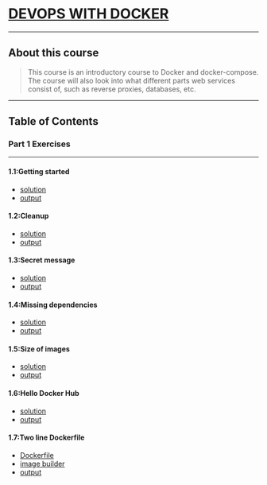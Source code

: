 # [DEVOPS WITH DOCKER](https://devopswithdocker.com/)
---
## About this course
>This course is an introductory course to Docker and docker-compose.
>The course will also look into what different parts web services consist of,
>such as reverse proxies, databases, etc.
---
## Table of Contents
###  Part 1 Exercises
---
#### 1.1:Getting started
* [solution][getting started]
* [output][getting started output]
#### 1.2:Cleanup
* [solution][cleanup]
* [output][cleanup output]
#### 1.3:Secret message
* [solution][secret message]
* [output][secret message output]
#### 1.4:Missing dependencies
* [solution][missing dependencies]
* [output][missing dependencies output]
#### 1.5:Size of images
* [solution][size of images]
* [output][size of images output]
#### 1.6:Hello Docker Hub
* [solution][hello docker hub]
* [output][hello docker hub output]
#### 1.7:Two line Dockerfile
* [Dockerfile][two line dockerfile]
* [image builder][two line dockerfile command]
* [output][two line dockerfile output]


[getting started]: part1/1-getting-started
[getting started output]: part1/output/1-getting-started
[cleanup]: part1/2-cleanup
[cleanup output]: part1/output/2-cleanup
[secret message]: part1/3-secret-message
[secret message output]: part1/output/3-secret-message
[missing dependencies]: part1/4-missing-dependencies
[missing dependencies output]: part1/output/4-missing-dependencies
[size of images]: part1/5-size-of-images
[size of images output]: part1/output/5-size-of-image
[hello docker hub]: part1/6-hello-docker-hub
[hello docker hub output]: part1/output/6-hello-docker-hub
[two line dockerfile]: part1/7-two-line-dockerfile/Dockerfile
[two line dockerfile command]: part1/7-two-line-dockerfile/command
[two line dockerfile output]: part1/output/7-two-line-dockerfile
